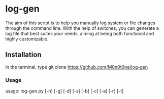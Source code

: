 # log-gen
The aim of this script is to help you manually log system or file changes through the command line. With the help of switches, you can generate a log file that best suites your needs, aiming at being both functional and highly customizable. 

## Installation
In the terminal, type git clone https://github.com/M0n0t0ne/log-gen
### Usage

usage: log-gen.py [-h] [-g] [-d] [-s] [-b] [-c] [-a] [-r] [-t]
